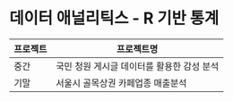 # 데이터 애널리틱스 - R 기반 통계

| 프로젝트 | 프로젝트명 |
| ------ | ------- |
| 중간 | 국민 청원 게시글 데이터를 활용한 감성 분석 |
| 기말 | 서울시 골목상권 카페업종 매출분석 |